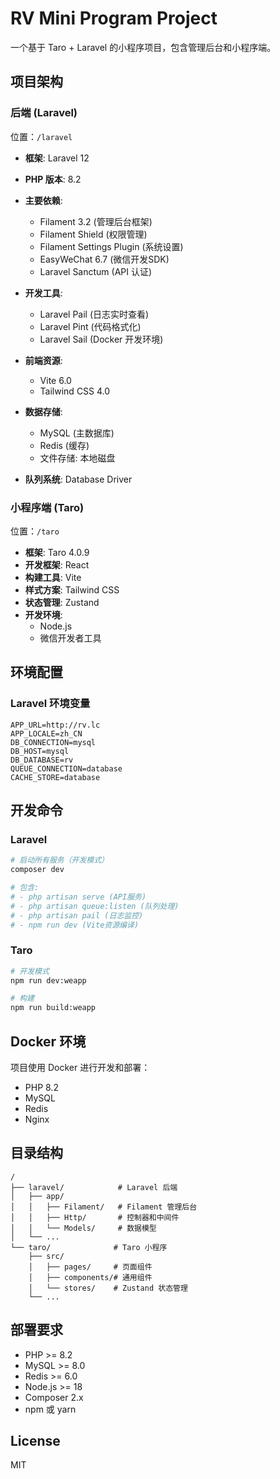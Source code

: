 # RV Mini Program Project

一个基于 Taro + Laravel 的小程序项目，包含管理后台和小程序端。

## 项目架构

### 后端 (Laravel)

位置：`/laravel`

- **框架**: Laravel 12
- **PHP 版本**: 8.2
- **主要依赖**:
  - Filament 3.2 (管理后台框架)
  - Filament Shield (权限管理)
  - Filament Settings Plugin (系统设置)
  - EasyWeChat 6.7 (微信开发SDK)
  - Laravel Sanctum (API 认证)
  
- **开发工具**:
  - Laravel Pail (日志实时查看)
  - Laravel Pint (代码格式化)
  - Laravel Sail (Docker 开发环境)
  
- **前端资源**:
  - Vite 6.0
  - Tailwind CSS 4.0

- **数据存储**:
  - MySQL (主数据库)
  - Redis (缓存)
  - 文件存储: 本地磁盘

- **队列系统**: Database Driver

### 小程序端 (Taro)

位置：`/taro`

- **框架**: Taro 4.0.9
- **开发框架**: React
- **构建工具**: Vite
- **样式方案**: Tailwind CSS
- **状态管理**: Zustand
- **开发环境**:
  - Node.js
  - 微信开发者工具

## 环境配置

### Laravel 环境变量

```env
APP_URL=http://rv.lc
APP_LOCALE=zh_CN
DB_CONNECTION=mysql
DB_HOST=mysql
DB_DATABASE=rv
QUEUE_CONNECTION=database
CACHE_STORE=database
```

## 开发命令

### Laravel

```bash
# 启动所有服务（开发模式）
composer dev

# 包含:
# - php artisan serve (API服务)
# - php artisan queue:listen (队列处理)
# - php artisan pail (日志监控)
# - npm run dev (Vite资源编译)
```

### Taro

```bash
# 开发模式
npm run dev:weapp

# 构建
npm run build:weapp
```

## Docker 环境

项目使用 Docker 进行开发和部署：

- PHP 8.2
- MySQL
- Redis
- Nginx

## 目录结构

```
/
├── laravel/            # Laravel 后端
│   ├── app/
│   │   ├── Filament/   # Filament 管理后台
│   │   ├── Http/       # 控制器和中间件
│   │   └── Models/     # 数据模型
│   └── ...
└── taro/              # Taro 小程序
    ├── src/
    │   ├── pages/     # 页面组件
    │   ├── components/# 通用组件
    │   └── stores/    # Zustand 状态管理
    └── ...
```

## 部署要求

- PHP >= 8.2
- MySQL >= 8.0
- Redis >= 6.0
- Node.js >= 18
- Composer 2.x
- npm 或 yarn

## License

MIT
